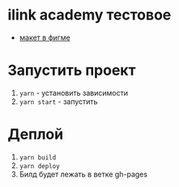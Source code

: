 # ilink academy тестовое
- [макет в фигме](https://www.figma.com/file/Qw3CzQnQYI607ZGEUYOfDU/Landing-Design-Academy?node-id=0%3A1)

# Запустить проект
1. `yarn` - установить зависимости
2. `yarn start` - запустить 

# Деплой
1. `yarn build`
2. `yarn deploy`
3. Билд будет лежать в ветке gh-pages